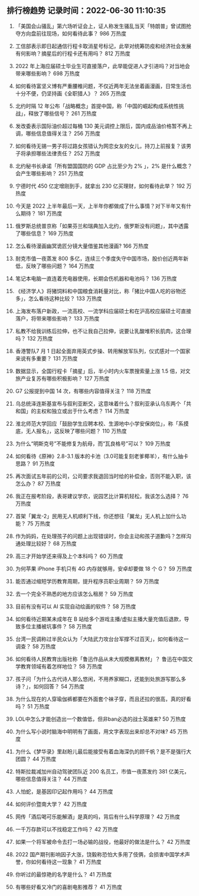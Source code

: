 
## 排行榜趋势 记录时间：2022-06-30 11:10:35
  
  1. 「美国会山骚乱」第六场听证会上，证人称发生骚乱当天「特朗普」曾试图抢夺方向盘前往现场，如何看待此事？ 986 万热度
    
  2. 工信部表示即日起通信行程卡取消星号标记，此举对统筹防疫和经济社会发展有何影响？摘星后的行程卡还有用吗？ 812 万热度
    
  3. 2022 年上海应届硕士毕业生可直接落户，此举能促进人才引进吗？对当地会带来哪些影响？ 698 万热度
    
  4. 如何看待富坚义博有严重腰椎问题，不仅近两年无法坐着画漫画，日常生活也十分不便，仍坚持画《全职猎人》？ 265 万热度
    
  5. 北约时隔 12 年公布「战略概念」首提中国，称「中国的崛起构成系统性挑战」，释放了哪些信号？ 261 万热度
    
  6. 发改委表示国际油价超过每桶 130 美元调控上限后，国内成品油价格暂不再上调，哪些信息值得关注？ 256 万热度
    
  7. 如何看待无锡一男子将过路女孩错认为网恋女友的女儿，持刀上前报复？该男子将承担哪些法律责任？ 252 万热度
    
  8. 北约秘书长承诺「所有盟国国防的 GDP 占比至少为 2% 」，2% 是什么概念？会产生哪些影响？ 251 万热度
    
  9. 宁德时代 450 亿定增刚到手，就拿出 230 亿买理财，如何看待此举？ 192 万热度
    
  10. 今天是 2022 上半年最后一天，上半年你都做成了什么事情？对下半年又有什么期待？ 181 万热度
    
  11. 俄罗斯总统普京称「如果芬兰和瑞典加入北约，俄罗斯没有问题」，其中透露了哪些信息？ 169 万热度
    
  12. 怎么看待漫画幽冥诡匠分镜大量借鉴其他漫画? 166 万热度
    
  13. 耐克市值一夜蒸发 800 多亿，连续三个季度失守中国市场，股价创近两年新低，反映了哪些问题？ 164 万热度
    
  14. 笔记本电脑一直连着充电器使用，长期会伤机器和电池吗？ 136 万热度
    
  15. 《经济学人》将猪饲料和中国粮食消耗量对比，称「猪比中国人吃的谷物还多」，怎么看待这种比较？ 133 万热度
    
  16. 上海发布落户新政，一流高校、一流学科应届硕士和在沪高校应届硕士可直接落户，将带来哪些影响？ 133 万热度
    
  17. 私教不给我训练后拉伸，也不让我自己拉伸，说要让乳酸堆积长肌肉，这合理吗？ 132 万热度
    
  18. 香港警队7 月 1 日起全面弃用英式步操、转用解放军队列，仪式感对一个国家来说有多重要？ 131 万热度
    
  19. 数据显示，全国行程卡「摘星」后，半小时内火车票搜索量上涨 1.5 倍，对文旅产业复苏有哪些积极影响？ 127 万热度
    
  20. G7 公报提到中国 14 次，有哪些内容值得关注？ 118 万热度
    
  21. 乌总统泽连斯基宣布与叙利亚断交，这意味着什么？叙利亚承认乌东两个「共和国」的主权和独立或出于什么考虑？ 114 万热度
    
  22. 淮北师范大学回应「鼓励学生应聘本校、生源地中小学安保岗位」，称「系摸底，无人报名」，这反映了哪些问题？ 110 万热度
    
  23. 为什么“明斯克号”不能修复为航母，而“瓦良格号”可以？ 109 万热度
    
  24. 如何看待《原神》2.8-3.1 版本的卡池（3.0可能复刻老爹椰羊），有什么抽卡思路？ 91 万热度
    
  25. 再次面试五年前的公司，公司要求我退回当时给的补偿金，否则不能入职，该怎么办？ 87 万热度
    
  26. 我正在报考阶段，表哥建议学农，说园艺比计算机轻松，我该怎么选择？ 76 万热度
    
  27. 首架「翼龙-2」民用无人机顺利下线，你还想往「翼龙」无人机上加什么功能？ 75 万热度
    
  28. 作为妈妈，在处理孩子的问题上出现错误时，你会主动和孩子道歉吗？怎样沟通处理比较好？ 68 万热度
    
  29. 高三才开始学还来得及上个本科吗？ 60 万热度
    
  30. 为何苹果  iPhone 手机只有 4G 内存就够用，安卓却要做 18 个 G？ 59 万热度
    
  31. 能否通过缩短学历教育周期，提升程序员职业周期？ 59 万热度
    
  32. 去一个完全不熟悉的地方应该怎么租房？ 59 万热度
    
  33. 目前有没有可以 AI 实现自动绘画的软件？ 58 万热度
    
  34. 如何看待近期某未成年在 B 站给多个游戏主播/虚拟主播大量充值后退款，导致多位主播被坑事件？ 58 万热度
    
  35. 台湾一民调称过半民众认为「大陆武力攻台台军撑不过百天」，如何看待这一调查？ 58 万热度
    
  36. 如何看待人民教育出版社称「鲁迅作品从未大规模撤离教材」？ 鲁迅在中国文学教育领域有着怎样地位？ 58 万热度
    
  37. 孩子问「为什么古代诗人那么悠闲，不用养家糊口，还能到处旅游写那么多诗？」，如何回答？ 54 万热度
    
  38. 为什么现在的人穿瑜伽裤都要在外面套个袜子穿，而且还拉的很高，真的好看吗？ 51 万热度
    
  39. LOL中怎么才能创造出一个数值低，但非ban必选的战士英雄来? 50 万热度
    
  40. 为什么写小说时脑海中明明有了画面，用文字表现出来却总不对味? 45 万热度
    
  41. 为什么《梦华录》里赵盼儿最后能接受有着血海深仇的顾千帆？是不是强行大团圆？ 44 万热度
    
  42. 特斯拉裁减加州自动驾驶团队近 200 名员工，市值一夜蒸发约 381 亿美元，哪些信息值得关注？ 44 万热度
    
  43. 人怕蛇，是基因印记起作用吗？ 44 万热度
    
  44. 如何评价暨南大学？ 42 万热度
    
  45. 网传「酒后喝可乐能解酒」是真的吗，背后有什么科学原理？ 42 万热度
    
  46. 一千万存款可以不找稳定工作吗？ 42 万热度
    
  47. 如果一个将军被命令去打一场必输的战役，他最好的做法是什么？ 42 万热度
    
  48. 2022 国产期刊影响因子大涨，饶毅称恐怕大多用了伎俩，会损害中国学术声誉，你如何看待这一现象？ 41 万热度
    
  49. 你听过的最惊艳的名字是什么？ 41 万热度
    
  50. 有哪些好看又冷门的喜剧电影推荐？ 41 万热度
    